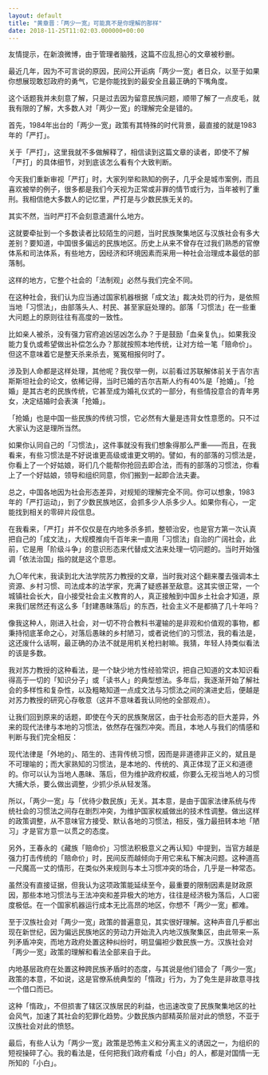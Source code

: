 ```yaml
---
layout: default
title: "黄章晋：「两少一宽」可能真不是你理解的那样"
date: 2018-11-25T11:02:03.000000+00:00
---
```


友情提示，在新浪微博，由于管理者脑残，这篇不应乱担心的文章被秒删。

最近几年，因为不可言说的原因，民间公开诟病「两少一宽」者日众，以至于如果你想展现敢怼政府的勇气，它是你能找到的最安全且最正确的下嘴角度。

这个话题我并未刻意了解，只是过去因为留意民族问题，顺带了解了一点皮毛，就我有限的了解，大多数人对「两少一宽」的理解完全是错的。

首先，1984年出台的「两少一宽」政策有其特殊的时代背景，最直接的就是1983年的「严打」。

关于「严打」，这里我就不多做解释了，相信读到这篇文章的读者，即使不了解「严打」的具体细节，对到底该怎么看有个大致判断。

今天我们重新审视「严打」时，大家列举和熟知的例子，几乎全是城市案例，而且喜欢被举的例子，很多都是我们今天视为正常或非罪的情节或行为，当年被判了重刑。我相信绝大多数人的记忆里，严打是与少数民族无关的。

其实不然，当时严打不会刻意遗漏什么地方。

这就要牵扯到一个多数读者比较陌生的问题，当时民族聚集地区与汉族社会有多大差别？要知道，中国很多偏远的民族地区。历史上从来不曾存在过我们熟悉的官僚体系和司法体系，有些地方，因经济和环境因素而采用一种社会治理成本最低的部落制。

这样的地方，它整个社会的「法制观」必然与我们完全不同。

在这种社会，我们认为应当通过国家机器根据「成文法」裁决处罚的行为，是依照当地「习惯法」，由部落头人、村民、甚至家庭处理的。部落「习惯法」在一些重大问题上的原则往往有高度的一致性。

比如亲人被杀，没有强力官府追凶惩凶怎么办？于是鼓励「血亲复仇」。如果我没能力复仇或希望做出补偿怎么办？那就按照本地传统，让对方给一笔「赔命价」。但这不意味着它是整天杀来杀去，冤冤相报何时了。

涉及到人命都是这样处理，其他呢？我仅举一例，以前看过苏联解体前关于吉尔吉斯斯坦社会的论文，依稀记得，当时已婚的吉尔吉斯人约有40%是「抢婚」。「抢婚」是其古老的民族传统，它甚至成为婚礼仪式的一部分，有些情投意合的青年男女，决定结婚时会表演「抢婚」。

「抢婚」也是中国一些民族的传统习惯，它必然有大量是违背女性意愿的。只不过大家认为这是理所当然。

如果你认同自己的「习惯法」，这件事就没有我们想象得那么严重——而且，在我看来，有些习惯法是不好说谁更高级或谁更文明的。譬如，有的部落的习惯法是，你看上了一个好姑娘，哥们几个能帮你抢回去即合法，而有的部落的习惯法，你看上了一个好姑娘，领导和组织同意，你们搬到一起即合法夫妻。

总之，中国各地因为社会形态差异，对规矩的理解完全不同。你可以想象，1983年的「严打运动」，到了少数民族地区，会抓多少人杀多少人。如果你有心，一定能找到相关的零碎片段信息。

在我看来，「严打」并不仅仅是在内地多杀多抓，整顿治安，也是官方第一次认真把自己的「成文法」，大规模推向千百年来一直用「习惯法」自治的广阔社会，此前，它是用「阶级斗争」的意识形态来代替成文法来处理一切问题的。当时开始强调「依法治国」指的就是这个意思。

九〇年代末，我读到北大法学院苏力教授的文章，当时我对这个翻来覆去强调本土资源、乡村习惯、司法成本的法学家，充满了疑惑甚至敌意。这其实很正常，一个城镇社会长大，自小接受社会主义教育的人，真正接触到中国乡土社会才知道，原来我们居然还有这么多「封建愚昧落后」的东西，社会主义不是都搞了几十年吗？

像我这种人，刚进入社会，对一切不符合教科书灌输的是非观和价值观的事物，都秉持彻底革命之心，对落后愚昧的乡村陋习，或者说他们的习惯法，我的看法是，这还废什么话啊，最正确的办法不就是用机关枪扫射嘛。我猜，年轻人持类似看法的该是多数。

我对苏力教授的这种看法，是一个缺少地方性经验常识，把自己知道的文本知识看得高于一切的「知识分子」或「读书人」的典型想法。多年后，我逐渐开始了解社会的多样性和复杂性，以及粗略知道一点成文法与习惯法之间的演进史后，便越是对苏力教授的研究心存敬意（这并不意味着我认同他的全部观点）。

让我们回到原来的话题，即使在今天的民族聚居区，由于社会形态的巨大差异，外来的现代法律与本地的习惯法，依然存在强烈冲突。而且，本地人与我们的情感和判断与我们完全相反：

现代法律是「外地的」、陌生的、违背传统习惯，因而是非道德非正义的，斌且是不可理喻的；而大家熟知的习惯法，是本地的、传统的、真正体现了正义和道德的。你可以认为当地人愚昧、落后，但为维护政府权威，你要么无视当地人的习惯大捕大杀，要么做出调整，少抓少杀从轻发落。

所以，「两少一宽」与「优待少数民族」无关。其本意，是由于国家法律系统与传统社会的习惯法之间存在剧烈冲突，为维护国家权威做出的技术性调整。做出这样的政策调整，从不意味官方接受、默认各地的习惯法，相反，强力最扭转本地「陋习」才是官方意一以贯之的态度。

另外，王春永的《藏族「赔命价」习惯法积极意义之再认知》中提到，当官方越是强力打击传统的「赔命价」时，民间反而越倾向于用它来私下解决问题。这种道高一尺魔高一丈的情形，在类似外来规则与本土习惯冲突的场合，几乎是一种常态。

虽然没有直接证据，但我认为这项政策能延续至今，最重要的限制因素是财政原因，那些本地习惯法与王法冲突和差异极大的地方，往往是经济极为落后，人口密度极低。在一个国家机器运行成本无比高昂的地区，你想不「两少一宽」都难。

至于汉族社会对「两少一宽」政策的普遍意见，其实很好理解。这种声音几乎都出现在新世纪，因为偏远民族地区的劳动力开始流入内地汉族聚集区，由此带来一系列矛盾冲突，而地方政府处置这种纠纷时，明显偏袒少数民族一方。汉族社会对「两少一宽」政策的理解和看法全部来自于此。

内地基层政府在处置这种跨民族矛盾时的态度，与其说是他们错会了「两少一宽」政策的本意，不如说，这是官僚系统典型的「惰政」行为，为了免生是非故意寻找一个借口而已。

这种「惰政」，不但损害了辖区汉族居民的利益，也迅速改变了民族聚集地区的社会风气，加速了其社会的犯罪化趋势。少数民族内部精英阶层对此的愤怒，不亚于汉族社会对此的愤怒。

最后，有些人认为「两少一宽」政策是恐怖主义和分离主义的诱因之一，为组织的短视操碎了心。我的看法是，任何把我们政府看成「小白」的人，都是对国情一无所知的「小白」。

